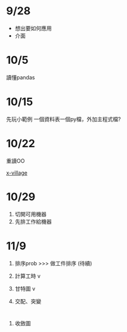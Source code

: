 # 9/28
- 想出要如何應用
- 介面

# 10/5
讀懂pandas

# 10/15
先玩小範例
一個資料表一個py檔，外加主程式檔?


# 10/22
重讀OO

[x-village](https://github.com/x-village/python-course)

# 10/29
1. 切開可用機器
2. 先排工作給機器

# 11/9
1. 排序prob >>> 做工件排序 (待續)
2. 計算工時 v
3. 甘特圖 v

4. 交配、突變


#
1. 收斂圖